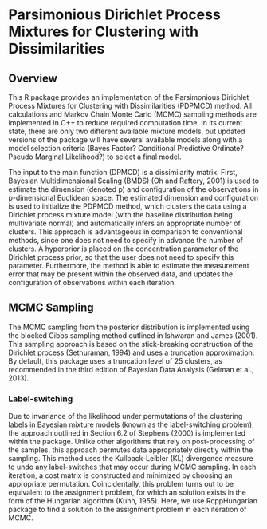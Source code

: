 # Parsimonious Dirichlet Process Mixtures for Clustering with Dissimilarities

## Overview
This R package provides an implementation of the Parsimonious Dirichlet Process Mixtures for Clustering with Dissimilarities (PDPMCD) method. All calculations and Markov Chain Monte Carlo (MCMC) sampling methods are implemented in C++ to reduce required computation time. In its current state, there are only two different available mixture models, but updated versions of the package will have several available models along with a model selection criteria (Bayes Factor? Conditional Predictive Ordinate? Pseudo Marginal Likelihood?) to select a final model.

The input to the main function (DPMCD) is a dissimilarity matrix. First, Bayesian Multidimensional Scaling (BMDS) (Oh and Raftery, 2001) is used to estimate the dimension (denoted p) and configuration of the observations in p-dimensional Euclidean space. The estimated dimension and configuration is used to initialize the PDPMCD method, which clusters the data using a Dirichlet process mixture model (with the baseline distribution being multivariate normal) and automatically infers an appropriate number of clusters. This approach is advantageous in comparison to conventional methods, since one does not need to specify in advance the number of clusters. A hyperprior is placed on the concentration parameter of the Dirichlet process prior, so that the user does not need to specify this parameter. Furthermore, the method is able to estimate the measurement error that may be present within the observed data, and updates the configuration of observations within each iteration.

## MCMC Sampling
The MCMC sampling from the posterior distribution is implemented using the blocked Gibbs sampling method outlined in Ishwaran and James (2001). This sampling approach is based on the stick-breaking construction of the Dirichlet process (Sethuraman, 1994) and uses a truncation approximation. By default, this package uses a truncation level of 25 clusters, as recommended in the third edition of Bayesian Data Analysis (Gelman et al., 2013). 

### Label-switching
Due to invariance of the likelihood under permutations of the clustering labels in Bayesian mixture models (known as the label-switching problem), the approach outlined in Section 6.2 of Stephens (2000) is implemented within the package. Unlike other algorithms that rely on post-processing of the samples, this approach permutes data appropriately directly within the sampling. This method uses the Kullback-Leibler (KL) divergence measure to undo any label-switches that may occur during MCMC sampling. In each iteration, a cost matrix is constructed and minimized by choosing an appropriate permutation. Coincidentally, this problem turns out to be equivalent to the assignment problem, for which an solution exists in the form of the Hungarian algorithm (Kuhn, 1955). Here, we use RcppHungarian package to find a solution to the assignment problem in each iteration of MCMC. 



